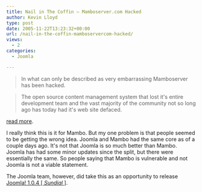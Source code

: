 ```yaml
---
title: Nail in The Coffin – Mamboserver.com Hacked
author: Kevin Lloyd
type: post
date: 2005-11-22T13:23:32+00:00
url: /nail-in-the-coffin-mamboservercom-hacked/
views:
  - 2
categories:
  - Joomla

---
```

> In what can only be described as very embarrassing Mamboserver has been hacked.

> The open source content management system that lost it's entire development team and the vast majority of the community not so long ago has today had it's web site defaced.

[read more][1].

I really think this is it for Mambo. But my one problem is that people seemed to be getting the wrong idea. Joomla and Mambo had the same core as of a couple days ago. It's not that Joomla is so much better than Mambo. Joomla has had some minor updates since the split, but there were essentially the same. So people saying that Mambo is vulnerable and not Joomla is not a viable statement.

The Joomla team, however, did take this as an opportunity to release [Joomla! 1.0.4 [ _Sundial_ ]][2].

 [1]: http://dugdale.biz/index.php?option=com_content&task=view&id=88&Itemid=2
 [2]: https://webdevelopment2.com/2005/11/22/joomla-104-security-release-out.htm